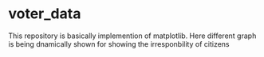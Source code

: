 # voter_data
This repository is basically implemention of matplotlib.
Here different graph is being dnamically shown for showing the irresponbility of citizens
